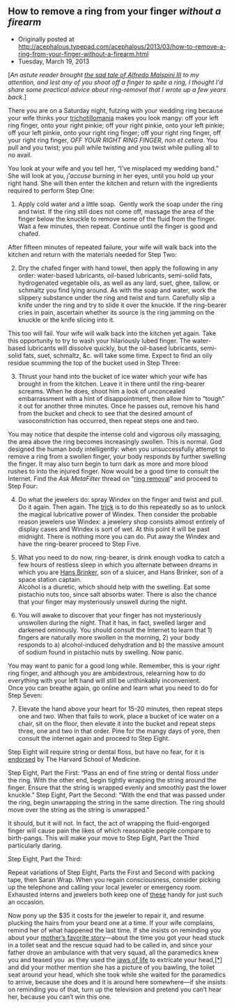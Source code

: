 ## How to remove a ring from your finger <em>without a firearm</em>

 * Originally posted at http://acephalous.typepad.com/acephalous/2013/03/how-to-remove-a-ring-from-your-finger-without-a-firearm.html
 * Tuesday, March 19, 2013



[_An astute reader brought [the sad tale of Alfredo Malspini III](http://www.huffingtonpost.com/2013/03/15/alfredo-malespini-guard-shoots-finger-wedding-ring\_n\_2883595.html)
 to my attention, and lest any of you shoot off a finger to spite a 
ring, I thought I'd share some practical advice about ring-removal that I
 wrote up a few years back_.]

There you are on a Saturday night, futzing with your wedding ring because your wife thinks your [trichotillomania](http://en.wikipedia.org/wiki/Trichotillomania)
 makes you look mangy: off your left ring finger, onto your right 
pinkie; off your right pinkie, onto your left pinkie; off your left 
pinkie, onto your right ring finger; off your right ring finger, off 
your right ring finger, _OFF YOUR RIGHT RING FINGER_, _non et cetera_. You pull and you twist; you pull while twisting and you twist while pulling all to no avail.

You look at your wife and you tell her, “I’ve misplaced my wedding band.”  She will look at you, _j’accuse_ burning
 in her eyes, until you hold up your right hand. She will then enter the
 kitchen and return with the ingredients required to perform Step One:

1. Apply cold water and a little soap.  Gently work the 
soap under the ring and twist. If the ring still does not come off, 
massage the area of the finger below the knuckle to remove some of the 
fluid from the finger. Wait a few minutes, then repeat.  Continue until 
the finger is good and chafed.

After fifteen minutes of repeated failure, your wife will walk back 
into the kitchen and return with the materials needed for Step Two:

2. Dry the chafed finger with hand towel, then apply the 
following in any order: water-based lubricants, oil-based lubricants, 
semi-solid fats, hydrogenated vegetable oils, as well as any lard, suet,
 ghee, tallow, or schmaltz you find lying around. As with the soap and 
water, work the slippery substance under the ring and twist and turn. 
Carefully slip a knife under the ring and try to slide it over the 
knuckle. If the ring-bearer cries in pain, ascertain whether its source 
is the ring jamming on the knuckle or the knife slicing into it.

This too will fail. Your wife will walk back into the kitchen yet 
again.  Take this opportunity to try to wash your hilariously lubed 
finger.  The water-based lubricants will dissolve quickly, but the 
oil-based lubricants, semi-solid fats, suet, schmaltz, &c. will take
 some time. Expect to find an oily residue scumming the top of the 
bucket used in Step Three:

3. Thrust your hand into the bucket of ice water which 
your wife has brought in from the kitchen.  Leave it in there until the 
ring-bearer screams. When he does, shoot him a look of unconcealed 
embarrassment with a hint of disappointment, then allow him to “tough” 
it out for another three minutes. Once he passes out, remove his hand 
from the bucket and check to see that the desired amount of 
vasoconstriction has occurred, then repeat steps one and two.

You may notice that despite the intense cold and vigorous oily 
massaging, the area above the ring becomes increasingly swollen. This is
 normal. God designed the human body intelligently: when you 
unsuccessfully attempt to remove a ring from a swollen finger, your body
 responds by further swelling the finger. It may also turn begin to turn
 dark as more and more blood rushes to into the injured finger. Now 
would be a good time to consult the Internet.  Find the _Ask MetaFilter_ thread on “[ring removal](http://ask.metafilter.com/22649/Ring-removal+ring+stuck+finger)” and proceed to Step Four:

4. Do what the jewelers do: spray Windex on the finger and twist and pull. Do it again. Then again. The [trick](http://ask.metafilter.com/22649/Ring-removal#362739)
 is to do this repeatedly so as to unlock the magical lubricative power 
of Windex. Then consider the probable reason jewelers use Windex: a 
jewelery shop consists almost entirely of display cases and Windex is 
sort of wet. At this point it will be past midnight. There is nothing 
more you can do. Put away the Windex and have the ring-bearer proceed to
 Step Five.

5. What you need to do now, ring-bearer, is drink enough vodka to 
catch a few hours of restless sleep in which you alternate between 
dreams in which you are [Hans Brinker](http://www.thehollandring.com/hans-brinker-story.shtml),
 son of a sluicer, and Hans Brinker, son of a space station captain.  
Alcohol is a diuretic, which should help with the swelling. Eat some 
pistachio nuts too, since salt absorbs water. There is also the chance 
that your finger may mysteriously unswell during the night.

6. You will awake to discover that your finger has not mysteriously 
unswollen during the night. That it has, in fact, swelled larger and 
darkened ominously. You should consult the Internet to learn that 1) 
fingers are naturally more swollen in the morning, 2) your body responds
 to a) alcohol-induced dehydration and b) the massive amount of sodium 
found in pistachio nuts by swelling. Now panic.

You may want to panic for a good long while. Remember, this is your _right_ ring
 finger, and although you are ambidextrous, relearning how to do 
everything with your left hand will still be unthinkably inconvenient.  
Once you can breathe again, go online and learn what you need to do for 
Step Seven:

7. Elevate the hand above your heart for 15-20 minutes, 
then repeat steps one and two. When that fails to work, place a bucket 
of ice water on a chair, sit on the floor, then elevate it into the 
bucket and repeat steps three, one and two in that order.  Pine for the 
mangy days of yore, then consult the internet again and proceed to Step 
Eight.

Step Eight will require string or dental floss, but have no fear, for it is [endorsed](http://www.health.harvard.edu/fhg/firstaid/ring.shtml) by The Harvard School of Medicine.

Step Eight, Part the First:
“Pass an end of fine string or dental floss under the 
ring. With the other end, begin tightly wrapping the string around the 
finger. Ensure that the string is wrapped evenly and smoothly past the 
lower knuckle.”
Step Eight, Part the Second:
“With the end that was passed under the ring, begin 
unwrapping the string in the same direction. The ring should move over 
the string as the string is unwrapped.”

It should, but it will not. In fact, the act of wrapping the 
fluid-engorged finger will cause pain the likes of which reasonable 
people compare to birth-pangs. This will make your move to Step Eight, 
Part the Third particularly daring.

Step Eight, Part the Third:

Repeat variations of Step Eight, Parts the First and Second with 
packing tape, then Saran Wrap. When you regain consciousness, consider 
picking up the telephone and calling your local jeweler or emergency 
room. Exhausted interns and jewelers both keep one of [these](https://www.google.com/search?num=100&hl=en&safe=off&client=firefox-a&hs=dBh&rls=org.mozilla%!A(MISSING)en-US%!A(MISSING)official&q=jeweler+ring+cutter) handy for just such an occasion.

Now pony up the $35 it costs for the jeweler to repair it, and resume
 plucking the hairs from your beard one at a time. If your wife 
complains, remind her of what happened the last time. If she insists on 
reminding you about your [mother’s favorite story](http://acephalous.typepad.com/acephalous/2007/08/how-to-remove-a.html#comment-78713952)—about
 the time you got your head stuck in a toilet seat and the rescue squad 
had to be called in, and since your father drove an ambulance with that 
very squad, all the paramedics knew you and teased you  as they used the
 [jaws of life](http://en.wikipedia.org/wiki/Hydraulic\_rescue\_tools) to extricate your head,[[\*]](http://acephalous.typepad.com/acephalous/2007/08/how-to-remove-a.html#comment-78751680)
 and did your mother mention she has a picture of you bawling, the 
toilet seat around your head, which she took while she waited for the 
paramedics to arrive, because she does and it is around here 
somewhere—if she insists on reminding you of that, turn up the 
television and pretend you can’t hear her, because you can’t win this 
one.

		
